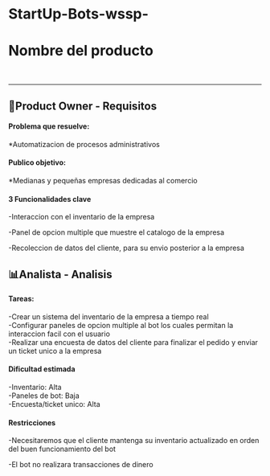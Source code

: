 # StartUp-Bots-wssp-


<h1>Nombre del producto</h1> <br>
<hr>

<h2>🦉Product Owner - Requisitos</h2>
<h4>Problema que resuelve:</h4>
<p>*Automatizacion de procesos administrativos</p> 
<h4>Publico objetivo:</h4>
<p>*Medianas y pequeñas empresas dedicadas al comercio</p>
<h4>3 Funcionalidades clave</h4>
<ls>
<p>-Interaccion con el inventario de la empresa</p>
<p>-Panel de opcion multiple que muestre el catalogo de la empresa</p>
<p>-Recoleccion de datos del cliente, para su envio posterior a la empresa</p>
</ls>

<h2>📊Analista - Analisis</h2>

<h4>Tareas:</h4>
<p>-Crear un sistema del inventario de la empresa a tiempo real<br>
-Configurar paneles de opcion multiple al bot los cuales permitan la interaccion facil con el usuario<br>
-Realizar una encuesta de datos del cliente para finalizar el pedido y enviar un ticket unico a la empresa</p>

<h4>Dificultad estimada</h4>
<p>-Inventario: Alta<br>
-Paneles de bot: Baja<br>
-Encuesta/ticket unico: Alta</p>

<h4>Restricciones</h4>
<p>-Necesitaremos que el cliente mantenga su inventario actualizado en orden del buen funcionamiento del bot</p>
<p>-El bot no realizara transacciones de dinero</p>
